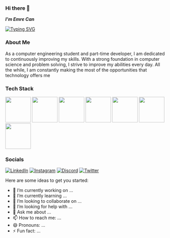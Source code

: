 ### Hi there 👋 
**_I'm Emre Can_**

[![Typing SVG](https://readme-typing-svg.demolab.com?font=Fira+Code&weight=500&size=22&pause=1000&background=FFFFFF00&width=435&lines=Computer+Engineer+Student;Full+Stack+Developer;Software+Engineer)](https://git.io/typing-svg)

### About Me

As a computer engineering student and part-time developer, I am dedicated to continuously improving my skills. With a strong foundation in computer science and problem solving, I strive to improve my abilities every day. All the while, I am constantly making the most of the opportunities that technology offers me

### Tech Stack 

<img style="height: 80px;" src="https://cdn.jsdelivr.net/gh/devicons/devicon/icons/java/java-original-wordmark.svg" /> <img style="height: 80px;" src="https://cdn.jsdelivr.net/gh/devicons/devicon/icons/csharp/csharp-original.svg" /> <img style="height: 80px;" src="https://cdn.jsdelivr.net/gh/devicons/devicon/icons/angularjs/angularjs-original.svg" /> <img style="height: 80px;" src="https://cdn.jsdelivr.net/gh/devicons/devicon/icons/spring/spring-original-wordmark.svg" /> <img style="height: 80px;" src="https://cdn.jsdelivr.net/gh/devicons/devicon/icons/html5/html5-original-wordmark.svg" /> <img style="height: 80px;" src="https://cdn.jsdelivr.net/gh/devicons/devicon/icons/css3/css3-original-wordmark.svg" /> <img style="height: 80px;" src="https://cdn.jsdelivr.net/gh/devicons/devicon/icons/mysql/mysql-plain-wordmark.svg" />




### Socials

[![LinkedIn](https://img.shields.io/badge/LinkedIn-%230077B5.svg?logo=linkedin&logoColor=white)](https://www.linkedin.com/in/emre-can-%C3%A7akir-6a1a8020b/) 
[![Instagram](https://img.shields.io/badge/Instagram-%23E4405F.svg?logo=Instagram&logoColor=white)](https://www.instagram.com/emreecann28/) 
[![Discord](https://img.shields.io/badge/Discord-%237289DA.svg?logo=discord&logoColor=white)](https://discord.gg/TheMrE#0158) 
[![Twitter](https://img.shields.io/badge/Twitter-%231DA1F2.svg?logo=Twitter&logoColor=white)](https://twitter.com/TheMrE28) 







Here are some ideas to get you started:

- 🔭 I’m currently working on ...
- 🌱 I’m currently learning ...
- 👯 I’m looking to collaborate on ...
- 🤔 I’m looking for help with ...
- 💬 Ask me about ...
- 📫 How to reach me: ...
- 😄 Pronouns: ...
- ⚡ Fun fact: ...
